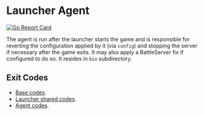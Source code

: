 # Launcher Agent
[![Go Report Card](https://goreportcard.com/badge/github.com/luskaner/aoe2DELanServer/launcher-agent)](https://goreportcard.com/report/github.com/luskaner/aoe2DELanServer/launcher-agent)

The agent is run after the launcher starts the game and is responsible for reverting the configuration applied by it
(via `config`) and stopping the server if necessary after the game exits. It may also apply a BattleServer fix if
configured to do so. It resides in `bin` subdirectory.

## Exit Codes

* [Base codes](../common/errors.go).
* [Launcher shared codes](../launcher-common/errors.go).
* [Agent codes](internal/errors.go).
